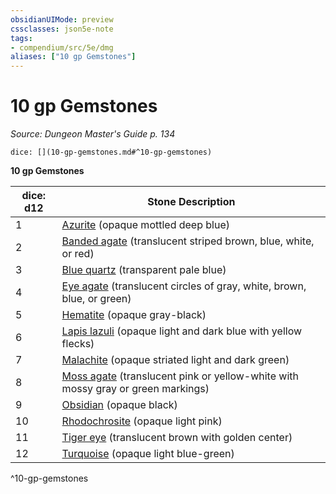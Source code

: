 ```yaml
---
obsidianUIMode: preview
cssclasses: json5e-note
tags:
- compendium/src/5e/dmg
aliases: ["10 gp Gemstones"]
---
```

# 10 gp Gemstones
*Source: Dungeon Master's Guide p. 134* 

`dice: [](10-gp-gemstones.md#^10-gp-gemstones)`

**10 gp Gemstones**

| dice: d12 | Stone Description |
|-----------|-------------------|
| 1 | [Azurite](/3-Mechanics/CLI/items/azurite.md) (opaque mottled deep blue) |
| 2 | [Banded agate](/3-Mechanics/CLI/items/banded-agate.md) (translucent striped brown, blue, white, or red) |
| 3 | [Blue quartz](/3-Mechanics/CLI/items/blue-quartz.md) (transparent pale blue) |
| 4 | [Eye agate](/3-Mechanics/CLI/items/eye-agate.md) (translucent circles of gray, white, brown, blue, or green) |
| 5 | [Hematite](/3-Mechanics/CLI/items/hematite.md) (opaque gray-black) |
| 6 | [Lapis lazuli](/3-Mechanics/CLI/items/lapis-lazuli.md) (opaque light and dark blue with yellow flecks) |
| 7 | [Malachite](/3-Mechanics/CLI/items/malachite.md) (opaque striated light and dark green) |
| 8 | [Moss agate](/3-Mechanics/CLI/items/moss-agate.md) (translucent pink or yellow-white with mossy gray or green markings) |
| 9 | [Obsidian](/3-Mechanics/CLI/items/obsidian.md) (opaque black) |
| 10 | [Rhodochrosite](/3-Mechanics/CLI/items/rhodochrosite.md) (opaque light pink) |
| 11 | [Tiger eye](/3-Mechanics/CLI/items/tiger-eye.md) (translucent brown with golden center) |
| 12 | [Turquoise](/3-Mechanics/CLI/items/turquoise.md) (opaque light blue-green) |
^10-gp-gemstones